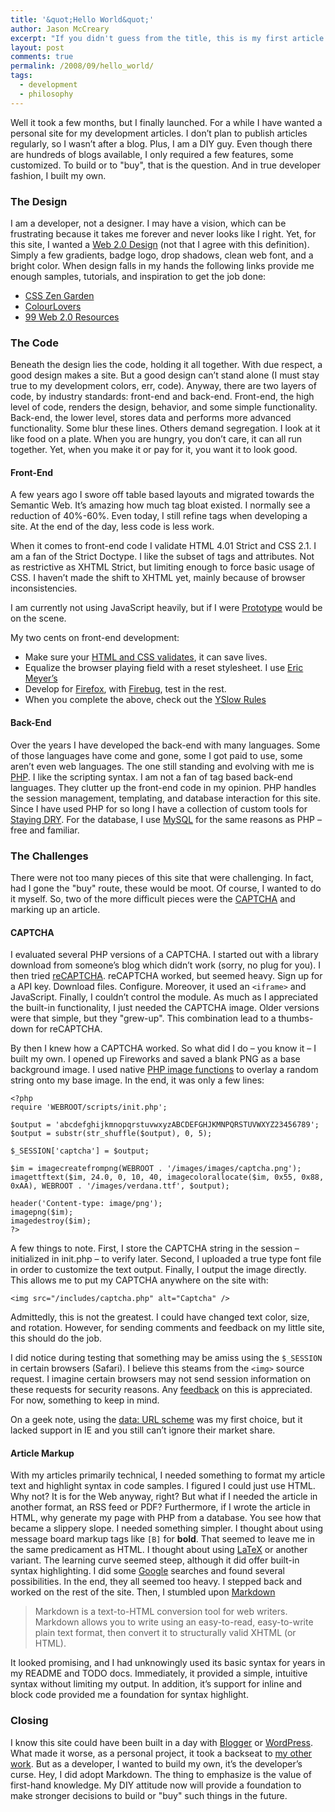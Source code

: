 ```yaml
---
title: '&quot;Hello World&quot;'
author: Jason McCreary
excerpt: "If you didn't guess from the title, this is my first article. What does it contain? A look back at the development of this site, of course. I outline the pieces of this site with general development tips."
layout: post
comments: true
permalink: /2008/09/hello_world/
tags:
  - development
  - philosophy
---
```

Well it took a few months, but I finally launched. For a while I have wanted a personal site for my development articles. I don&rsquo;t plan to publish articles regularly, so I wasn&rsquo;t after a blog. Plus, I am a DIY guy. Even though there are hundreds of blogs available, I only required a few features, some customized. To build or to "buy", that is the question. And in true developer fashion, I built my own.

### The Design

I am a developer, not a designer. I may have a vision, which can be frustrating because it takes me forever and never looks like I right. Yet, for this site, I wanted a [Web 2.0 Design][1] (not that I agree with this definition). Simply a few gradients, badge logo, drop shadows, clean web font, and a bright color. When design falls in my hands the following links provide me enough samples, tutorials, and inspiration to get the job done:

*   [CSS Zen Garden][2]
*   [ColourLovers][3]
*   [99 Web 2.0 Resources][4]

### The Code

Beneath the design lies the code, holding it all together. With due respect, a good design makes a site. But a good design can&rsquo;t stand alone (I must stay true to my development colors, err, code). Anyway, there are two layers of code, by industry standards: front-end and back-end. Front-end, the high level of code, renders the design, behavior, and some simple functionality. Back-end, the lower level, stores data and performs more advanced functionality. Some blur these lines. Others demand segregation. I look at it like food on a plate. When you are hungry, you don&rsquo;t care, it can all run together. Yet, when you make it or pay for it, you want it to look good. 

#### Front-End

A few years ago I swore off table based layouts and migrated towards the Semantic Web. It&rsquo;s amazing how much tag bloat existed. I normally see a reduction of 40%-60%. Even today, I still refine tags when developing a site. At the end of the day, less code is less work. 

When it comes to front-end code I validate HTML 4.01 Strict and CSS 2.1. I am a fan of the Strict Doctype. I like the subset of tags and attributes. Not as restrictive as XHTML Strict, but limiting enough to force basic usage of CSS. I haven&rsquo;t made the shift to XHTML yet, mainly because of browser inconsistencies.

I am currently not using JavaScript heavily, but if I were [Prototype][5] would be on the scene.

My two cents on front-end development:

*   Make sure your [HTML and CSS validates][6], it can save lives.
*   Equalize the browser playing field with a reset stylesheet. I use [Eric Meyer&rsquo;s][7]
*   Develop for [Firefox][8], with [Firebug][9], test in the rest.
*   When you complete the above, check out the [YSlow Rules][10]

#### Back-End

Over the years I have developed the back-end with many languages. Some of those languages have come and gone, some I got paid to use, some aren&rsquo;t even web languages. The one still standing and evolving with me is [PHP][11]. I like the scripting syntax. I am not a fan of tag based back-end languages. They clutter up the front-end code in my opinion. PHP handles the session management, templating, and database interaction for this site. Since I have used PHP for so long I have a collection of custom tools for [Staying DRY][12]. For the database, I use [MySQL][13] for the same reasons as PHP – free and familiar.

### The Challenges

There were not too many pieces of this site that were challenging. In fact, had I gone the "buy" route, these would be moot. Of course, I wanted to do it myself. So, two of the more difficult pieces were the [CAPTCHA][14] and marking up an article.

#### CAPTCHA

I evaluated several PHP versions of a CAPTCHA. I started out with a library download from someone&rsquo;s blog which didn&rsquo;t work (sorry, no plug for you). I then tried [reCAPTCHA][15]. reCAPTCHA worked, but seemed heavy. Sign up for a API key. Download files. Configure. Moreover, it used an `<iframe>` and JavaScript. Finally, I couldn&rsquo;t control the module. As much as I appreciated the built-in functionality, I just needed the CAPTCHA image. Older versions were that simple, but they "grew-up". This combination lead to a thumbs-down for reCAPTCHA.

By then I knew how a CAPTCHA worked. So what did I do – you know it – I built my own. I opened up Fireworks and saved a blank PNG as a base background image. I used native [PHP image functions][16] to overlay a random string onto my base image. In the end, it was only a few lines:

    <?php
    require 'WEBROOT/scripts/init.php';
    
    $output = 'abcdefghijkmnopqrstuvwxyzABCDEFGHJKMNPQRSTUVWXYZ23456789';
    $output = substr(str_shuffle($output), 0, 5);
    
    $_SESSION['captcha'] = $output;
    
    $im = imagecreatefrompng(WEBROOT . '/images/images/captcha.png');
    imagettftext($im, 24.0, 0, 10, 40, imagecolorallocate($im, 0x55, 0x88, 0xAA), WEBROOT . '/images/verdana.ttf', $output);
    
    header('Content-type: image/png');
    imagepng($im); 
    imagedestroy($im);
    ?>
    

A few things to note. First, I store the CAPTCHA string in the session – initialized in init.php – to verify later. Second, I uploaded a true type font file in order to customize the text output. Finally, I output the image directly. This allows me to put my CAPTCHA anywhere on the site with:

`<img src="/includes/captcha.php" alt="Captcha" />`

Admittedly, this is not the greatest. I could have changed text color, size, and rotation. However, for sending comments and feedback on my little site, this should do the job.

I did notice during testing that something may be amiss using the `$_SESSION` in certain browsers (Safari). I believe this steams from the `<img>` source request. I imagine certain browsers may not send session information on these requests for security reasons. Any [feedback][17] on this is appreciated. For now, something to keep in mind.

On a geek note, using the [data: URL scheme][18] was my first choice, but it lacked support in IE and you still can&rsquo;t ignore their market share.

#### Article Markup

With my articles primarily technical, I needed something to format my article text and highlight syntax in code samples. I figured I could just use HTML. Why not? It is for the Web anyway, right? But what if I needed the article in another format, an RSS feed or PDF? Furthermore, if I wrote the article in HTML, why generate my page with PHP from a database. You see how that became a slippery slope. I needed something simpler. I thought about using message board markup tags like `[B]` for **bold**. That seemed to leave me in the same predicament as HTML. I thought about using [LaTeX][19] or another variant. The learning curve seemed steep, although it did offer built-in syntax highlighting. I did some [Google][20] searches and found several possibilities. In the end, they all seemed too heavy. I stepped back and worked on the rest of the site. Then, I stumbled upon [Markdown][21]

> Markdown is a text-to-HTML conversion tool for web writers. Markdown allows you to write using an easy-to-read, easy-to-write plain text format, then convert it to structurally valid XHTML (or HTML).

It looked promising, and I had unknowingly used its basic syntax for years in my README and TODO docs. Immediately, it provided a simple, intuitive syntax without limiting my output. In addition, it&rsquo;s support for inline and block code provided me a foundation for syntax highlight.

### Closing

I know this site could have been built in a day with [Blogger][22] or [WordPress][23]. What made it worse, as a personal project, it took a backseat to [my other work][24]. But as a developer, I wanted to build my own, it&rsquo;s the developer&rsquo;s curse. Hey, I did adopt Markdown. The thing to emphasize is the value of first-hand knowledge. My DIY attitude now will provide a foundation to make stronger decisions to build or "buy" such things in the future.

 [1]: http://www.webdesignfromscratch.com/web-2.0-design-style-guide.cfm
 [2]: http://csszengarden.com
 [3]: http://colourlovers.com
 [4]: http://vandelaydesign.com/blog/design/web-20-design/
 [5]: http://prototypejs.org
 [6]: http://validator.w3.org
 [7]: http://meyerweb.com/eric/thoughts/2007/05/01/reset-reloaded/
 [8]: http://www.mozilla.com/firefox/
 [9]: http://getfirebug.com/
 [10]: http://developer.yahoo.com/yslow/
 [11]: http://www.php.net
 [12]: http://www.phparch.com/c/magazine/issue/45
 [13]: http://www.mysql.com
 [14]: http://en.wikipedia.org/wiki/Captcha
 [15]: http://recaptcha.net/
 [16]: http://www.php.net/manual/en/book.image.php
 [17]: #comments
 [18]: http://developer.mozilla.org/en/The_data_URL_scheme
 [19]: http://www.tug.org/
 [20]: http://google.com
 [21]: http://daringfireball.net/projects/markdown/
 [22]: http://blogger.com
 [23]: http://wordpress.com
 [24]: http://pureconcepts.net
